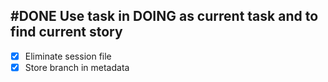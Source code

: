 ## #DONE Use task in DOING as current task and to find current story
- [x] Eliminate session file
- [x] Store branch in metadata
<!-- 
  #task #now
  created:2023-10-01T04:14:09.085Z
  group:"Ungrouped Tasks"
  story-id:Add-a-command-to-show-defaults
  task-id:pPwZh order:0
  branch:story/Add-a-command-to-show-defaults/task/Use-task-in-DOING-as-current-task-and-to-find-current-story completed:2023-10-03T02:02:44.395Z
archived:true
archivedAt:2024-10-30T22:38:06-04:00
originalPath:backlog/stories/Add-a-command-to-show-defaults/tasks/Use-task-in-DOING-as-current-task-and-to-find-current-story.md
originalLine:1
-->


